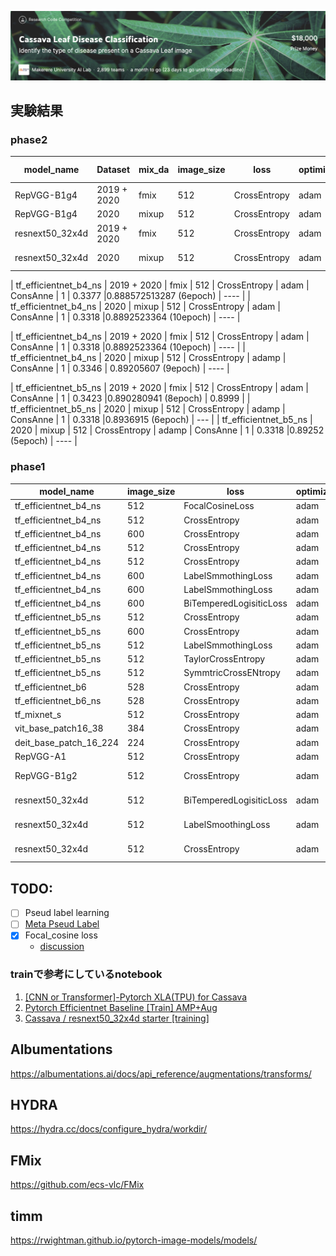 <a href="https://www.kaggle.com/c/cassava-leaf-disease-classification"><img src=https://github.com/TakeruEndo/kaggle_Cassava/blob/main/imgs/img.png></a>

## 実験結果
### phase2
| model_name            | Dataset | mix_da | image_size | loss                 | optimizer | schduler | data_aug | best_score_loss | best_score | fold0 score |
| --------------------- | ---------- | -------------------- | --------- | -------- | -------- | --------------- | ---------- | ---- |---------- | -------------------- |
| RepVGG-B1g4   | 2019 + 2020 | fmix | 512       | CrossEntropy         | adam      | ConsAnne | 1        | 0.3563    |0.890660  (13epoch)     |   0.890 |
| RepVGG-B1g4 | 2020        |  mixup | 512       | CrossEntropy         | adam      | ConsAnne | 1        | 0.3519          | 0.8887    |  ---- |
| resnext50_32x4d | 2019 + 2020 | fmix | 512    | CrossEntropy | adam | ConsAnne | 1        |  0.3823    |0.88743356 (13epoch)   | 0.891 |
| resnext50_32x4d | 2020 | mixup | 512    | CrossEntropy | adam | ConsAnne | 1        |  0.3547    |0.88995 (20epoch)   | ---- |

| tf_efficientnet_b4_ns | 2019 + 2020 | fmix | 512        | CrossEntropy | adam | ConsAnne | 1        |   0.3377    |0.888572513287 (6epoch)   | ---- |
| tf_efficientnet_b4_ns | 2020 | mixup | 512        | CrossEntropy | adam | ConsAnne | 1        |   0.3318    |0.8892523364 (10epoch)   | ---- |

| tf_efficientnet_b4_ns | 2019 + 2020 | fmix | 512        | CrossEntropy | adam | ConsAnne | 1        |   0.3318    |0.8892523364 (10epoch)   | ---- |
| tf_efficientnet_b4_ns | 2020 | mixup | 512        | CrossEntropy | adamp | ConsAnne | 1        |   0.3346    | 0.89205607 (9epoch)   | ---- |

| tf_efficientnet_b5_ns | 2019 + 2020 | fmix | 512        | CrossEntropy | adam | ConsAnne | 1        |   0.3423    |0.890280941 (8epoch)   | 0.8999 |
| tf_efficientnet_b5_ns | 2020 | mixup | 512        | CrossEntropy | adamp | ConsAnne | 1        |  0.3318   |0.8936915 (6epoch)   | ---  |
| tf_efficientnet_b5_ns | 2020 | mixup | 512        | CrossEntropy | adamp | ConsAnne | 1        |   0.3318    |0.89252 (5epoch)   | ---- |

### phase1

| model_name            | image_size | loss                 | optimizer | schduler | data_aug | best_score_loss | best_score |
| --------------------- | ---------- | -------------------- | --------- | -------- | -------- | --------------- | ---------- |
| tf_efficientnet_b4_ns | 512        | FocalCosineLoss      | adam      | ConsAnne | 1        | 0.1355          | 0.89276    |
| tf_efficientnet_b4_ns | 512        | CrossEntropy         | adam      | ConsAnne | 1        | 0.3251          | 0.89462    |
| tf_efficientnet_b4_ns | 600        | CrossEntropy         | adam      | ConsAnne | 1        | 0.3103          | 0.89626    |
| tf_efficientnet_b4_ns | 512        | CrossEntropy         | adam      | ConsAnne | 1        | 0.3251          | 0.89462    |
| tf_efficientnet_b4_ns | 512        | CrossEntropy         | adam      | ConsAnne | 2        | 0.3178          | 0.89393    |
| tf_efficientnet_b4_ns | 600        | LabelSmmothingLoss   | adam      | ConsAnne | 1        | 0.3100          | 0.89860    |
| tf_efficientnet_b4_ns | 600        | LabelSmmothingLoss   | adam      | CosineAnnealingLR | 1        | 0.3085          | 0.89579    |
| tf_efficientnet_b4_ns | 600        | BiTemperedLogisiticLoss   | adam      | ConsAnne | 1        | 0.0954         | 0.89533    |
| tf_efficientnet_b5_ns | 512        | CrossEntropy         | adam      | ConsAnne | 1        | 0.3103          | 0.89700    |
| tf_efficientnet_b5_ns | 600        | CrossEntropy         | adam      | ConsAnne | 1        | 0.3103          | 0.89603    |
| tf_efficientnet_b5_ns | 512        | LabelSmmothingLoss   | adam      | ConsAnne | 1        | 0.3370          | 0.89860    |
| tf_efficientnet_b5_ns | 512        | TaylorCrossEntropy   | adam      | ConsAnne | 1        | 0.3095          | 0.89766    |
| tf_efficientnet_b5_ns | 512        | SymmtricCrossENtropy | adam      | ConsAnne | 1        | 0.3574          | 0.89580    |
| tf_efficientnet_b6    | 528        | CrossEntropy         | adam      | ConsAnne | 1        | 0.3407          | 0.89042    |
| tf_efficientnet_b6_ns | 528        | CrossEntropy         | adam      | ConsAnne | 1        | 0.3294          | 0.88902    |
| tf_mixnet_s           | 512        | CrossEntropy         | adam      | ConsAnne | 1        | 0.3383          | 0.88505    |
| vit_base_patch16_38   | 384        | CrossEntropy         | adam      | ConsAnne | 1        | 0.7168          | 0.73808    |
| deit_base_patch_16_224   | 224      | CrossEntropy         | adam      | ConsAnne | 1        | 0.9590          | 0.6596    |
| RepVGG-A1   | 512       | CrossEntropy         | adam      | ConsAnne | 1        |  0.3608    | 0.88879          |
| RepVGG-B1g2   | 512       | CrossEntropy         | adam      | ConsAnne | 1        | 0.3555    |0.89533  (30epoch)     | 
| resnext50_32x4d | 512 | BiTemperedLogisiticLoss | adam | ConsAnne | 1        |  0.1045    |0.88879 (10epoch)   |
| resnext50_32x4d | 512 | LabelSmoothingLoss | adam | ConsAnne | 1        | 0.3539    |0.88949 (10epoch)   | 
| resnext50_32x4d | 512 | CrossEntropy | adam | ConsAnne | 1        | 0.3579   |0.888318 (9epoch)   | 



## TODO:
- [ ] Pseud label learning
- [ ] [Meta Pseud Label](https://github.com/TakeruEndo/paper-survey/issues/65)
- [x] Focal_cosine loss
  - [discussion](https://www.kaggle.com/c/cassava-leaf-disease-classification/discussion/203271)


### trainで参考にしているnotebook
1. [[CNN or Transformer]-Pytorch XLA(TPU) for Cassava](https://www.kaggle.com/piantic/cnn-or-transformer-pytorch-xla-tpu-for-cassava)
2. [Pytorch Efficientnet Baseline [Train] AMP+Aug](https://www.kaggle.com/khyeh0719/pytorch-efficientnet-baseline-train-amp-aug)
3. [Cassava / resnext50_32x4d starter [training]](https://www.kaggle.com/yasufuminakama/cassava-resnext50-32x4d-starter-training)

## Albumentations
https://albumentations.ai/docs/api_reference/augmentations/transforms/

## HYDRA
https://hydra.cc/docs/configure_hydra/workdir/

## FMix
https://github.com/ecs-vlc/FMix

## timm
https://rwightman.github.io/pytorch-image-models/models/

